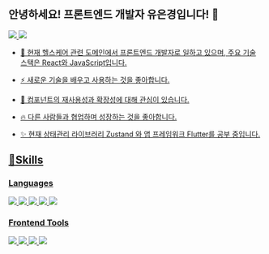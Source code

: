 ## 안녕하세요! 프론트엔드 개발자 유은경입니다! 👋 
 <a href="https://velog.io/@hazel_1130" target="_blank"><img src="https://img.shields.io/badge/Velog-20C997?style=flat-square&logo=Velog&logoColor=white"/>  <a href="mailto:deaese94@gmail.com" target="_blank"><img src="https://img.shields.io/badge/deaese94@gmail.com-EA4335?style=flat-square&logo=Gmail&logoColor=white"/> 


- 🔭 현재 헬스케어 관련 도메인에서 프론트엔드 개발자로 일하고 있으며, 주요 기술 스택은 React와 JavaScript입니다. 
 
- ⚡ 새로운 기술을 배우고 사용하는 것을 좋아합니다.

- 🐶 컴포넌트의 재사용성과 확장성에 대해 관심이 있습니다.

- 🔥 다른 사람들과 협업하며 성장하는 것을 좋아합니다.
 
- ✨ 현재 상태관리 라이브러리 Zustand 와 앱 프레임워크 Flutter를 공부 중입니다.
 
 



## 💪Skills

### Languages

<img src="https://img.shields.io/badge/JavaScript-F7DF1E?style=flat-square&logo=JavaScript&logoColor=white"/>  <img src="https://img.shields.io/badge/TypeScript-3178C6?style=flat-square&logo=TypeScript&logoColor=white"/> <img src="https://img.shields.io/badge/HTML-E34F26?style=flat-square&logo=HTML5&logoColor=white"/>
<img src="https://img.shields.io/badge/CSS-1572B6?style=flat-square&logo=CSS3&logoColor=white"/>
 <img src="https://img.shields.io/badge/Dart-%230175C2?style=flat-square&logo=Dart&logoColor=white"/> 
### Frontend Tools

<img src="https://img.shields.io/badge/React-61DAFB?style=flat-square&logo=React&logoColor=white"/> <img src="https://img.shields.io/badge/Next.js-000000?style=flat-square&logo=Next.js&logoColor=white"/> <img src="https://img.shields.io/badge/Redux-764ABC?style=flat-square&logo=Redux&logoColor=white"/> 
 <img src="https://img.shields.io/badge/Flutter-%2302569B?style=flat-square&logo=Flutter&logoColor=white"/> 




<!--
**HelloHazel/HelloHazel** is a ✨ _special_ ✨ repository because its `README.md` (this file) appears on your GitHub profile.

Here are some ideas to get you started:

- 🔭 I’m currently working on ...
- 🌱 I’m currently learning ...
- 👯 I’m looking to collaborate on ...
- 🤔 I’m looking for help with ...
- 💬 Ask me about ...
- 📫 How to reach me: ...
- 😄 Pronouns: ...
- ⚡ Fun fact: ...
-->
